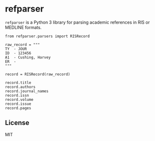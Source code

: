 # refparser

`refparser` is a Python 3 library for parsing academic references in RIS or MEDLINE formats.

```
from refparser.parsers import RISRecord

raw_record = """
TY  - JOUR
ID  - 123456
A1  - Cushing, Harvey
ER  - 
"""

record = RISRecord(raw_record)

record.title
record.authors
record.journal_names
record.issn
record.volume
record.issue
record.pages
```

## License
MIT
